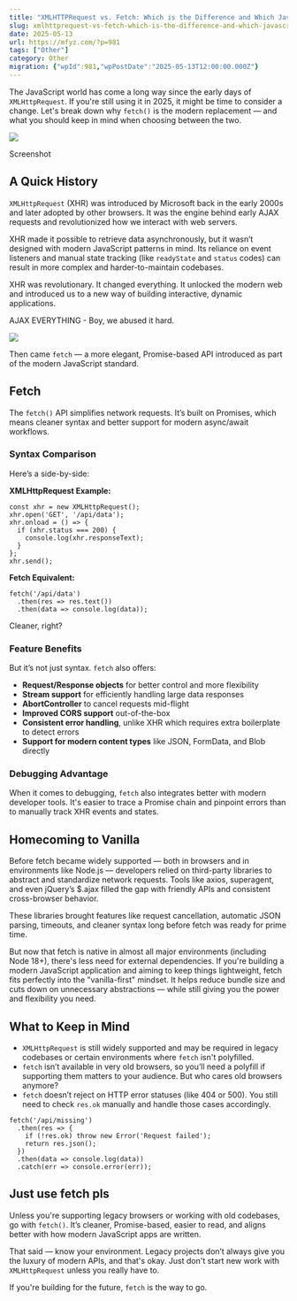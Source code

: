 ```yaml
---
title: "XMLHTTPRequest vs. Fetch: Which is the Difference and Which JavaScript API Should You Use?"
slug: xmlhttprequest-vs-fetch-which-is-the-difference-and-which-javascript-api-should-you-use
date: 2025-05-13
url: https://mfyz.com/?p=981
tags: ["Other"]
category: Other
migration: {"wpId":981,"wpPostDate":"2025-05-13T12:00:00.000Z"}
---
```


The JavaScript world has come a long way since the early days of `XMLHttpRequest`. If you're still using it in 2025, it might be time to consider a change. Let's break down why `fetch()` is the modern replacement — and what you should keep in mind when choosing between the two.

![](/images/archive/en/2025/05/fetch-flowchart-1600x334.jpg)

Screenshot

## A Quick History

`XMLHttpRequest` (XHR) was introduced by Microsoft back in the early 2000s and later adopted by other browsers. It was the engine behind early AJAX requests and revolutionized how we interact with web servers.

XHR made it possible to retrieve data asynchronously, but it wasn’t designed with modern JavaScript patterns in mind. Its reliance on event listeners and manual state tracking (like `readyState` and `status` codes) can result in more complex and harder-to-maintain codebases.

XHR was revolutionary. It changed everything. It unlocked the modern web and introduced us to a new way of building interactive, dynamic applications.

AJAX EVERYTHING - Boy, we abused it hard.

![](/images/archive/en/2025/05/ajax-for-dummies.jpg)

Then came `fetch` — a more elegant, Promise-based API introduced as part of the modern JavaScript standard.

## Fetch

The `fetch()` API simplifies network requests. It’s built on Promises, which means cleaner syntax and better support for modern async/await workflows.

### Syntax Comparison

Here’s a side-by-side:

**XMLHttpRequest Example:**

```
const xhr = new XMLHttpRequest();
xhr.open('GET', '/api/data');
xhr.onload = () => {
  if (xhr.status === 200) {
    console.log(xhr.responseText);
  }
};
xhr.send();

```

**Fetch Equivalent:**

```
fetch('/api/data')
  .then(res => res.text())
  .then(data => console.log(data));

```

Cleaner, right?

### Feature Benefits

But it’s not just syntax. `fetch` also offers:

*   **Request/Response objects** for better control and more flexibility
*   **Stream support** for efficiently handling large data responses
*   **AbortController** to cancel requests mid-flight
*   **Improved CORS support** out-of-the-box
*   **Consistent error handling**, unlike XHR which requires extra boilerplate to detect errors
*   **Support for modern content types** like JSON, FormData, and Blob directly

### Debugging Advantage

When it comes to debugging, `fetch` also integrates better with modern developer tools. It's easier to trace a Promise chain and pinpoint errors than to manually track XHR events and states.

## Homecoming to Vanilla

Before fetch became widely supported — both in browsers and in environments like Node.js — developers relied on third-party libraries to abstract and standardize network requests. Tools like axios, superagent, and even jQuery’s $.ajax filled the gap with friendly APIs and consistent cross-browser behavior.

These libraries brought features like request cancellation, automatic JSON parsing, timeouts, and cleaner syntax long before fetch was ready for prime time.

But now that fetch is native in almost all major environments (including Node 18+), there's less need for external dependencies. If you're building a modern JavaScript application and aiming to keep things lightweight, fetch fits perfectly into the "vanilla-first" mindset. It helps reduce bundle size and cuts down on unnecessary abstractions — while still giving you the power and flexibility you need.

## What to Keep in Mind

*   `XMLHttpRequest` is still widely supported and may be required in legacy codebases or certain environments where `fetch` isn't polyfilled.
*   `fetch` isn’t available in very old browsers, so you’ll need a polyfill if supporting them matters to your audience. But who cares old browsers anymore?
*   `fetch` doesn’t reject on HTTP error statuses (like 404 or 500). You still need to check `res.ok` manually and handle those cases accordingly.

```
fetch('/api/missing')
  .then(res => {
    if (!res.ok) throw new Error('Request failed');
    return res.json();
  })
  .then(data => console.log(data))
  .catch(err => console.error(err));

```

## Just use fetch pls

Unless you're supporting legacy browsers or working with old codebases, go with `fetch()`. It’s cleaner, Promise-based, easier to read, and aligns better with how modern JavaScript apps are written.

That said — know your environment. Legacy projects don’t always give you the luxury of modern APIs, and that's okay. Just don't start new work with `XMLHttpRequest` unless you really have to.

If you're building for the future, `fetch` is the way to go.